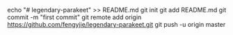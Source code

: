 echo "# legendary-parakeet" >> README.md
git init
git add README.md
git commit -m "first commit"
git remote add origin https://github.com/fengyjie/legendary-parakeet.git
git push -u origin master
